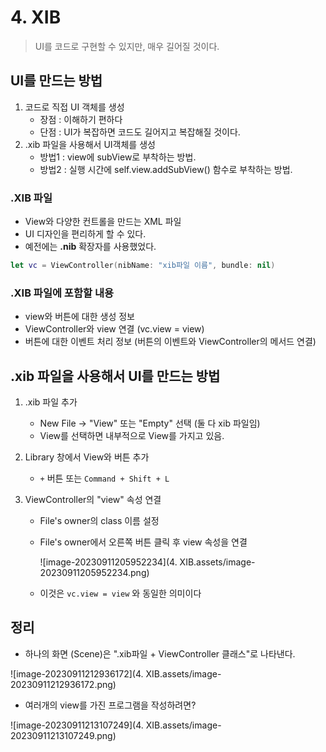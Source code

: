 # 4. XIB

> UI를 코드로 구현할 수 있지만, 매우 길어질 것이다.

## UI를 만드는 방법

1. 코드로 직접 UI 객체를 생성
   - 장점 : 이해하기 편하다
   - 단점 : UI가 복잡하면 코드도 길어지고 복잡해질 것이다.
2. .xib 파일을 사용해서 UI객체를 생성
   - 방법1 : view에 subView로 부착하는 방법. 
   - 방법2 : 실행 시간에 self.view.addSubView() 함수로 부착하는 방법.

### .XIB 파일

- View와 다양한 컨트롤을 만드는 XML 파일
- UI 디자인을 편리하게 할 수 있다.
- 예전에는 **.nib** 확장자를 사용했었다.

```swift
let vc = ViewController(nibName: "xib파일 이름", bundle: nil)
```

### .XIB 파일에 포함할 내용

- view와 버튼에 대한 생성 정보
- ViewController와 view 연결 (vc.view = view)
- 버튼에 대한 이벤트 처리 정보 (버튼의 이벤트와 ViewController의 메서드 연결)



## .xib 파일을 사용해서 UI를 만드는 방법

1. .xib 파일 추가

   - New File -> "View" 또는 "Empty" 선택 (둘 다 xib 파일임)
   - View를 선택하면 내부적으로 View를 가지고 있음.

2. Library 창에서 View와 버튼 추가

   - `+` 버튼 또는 `Command + Shift + L`

3. ViewController의 "view" 속성 연결

   - File's owner의 class 이름 설정

   - File's owner에서 오른쪽 버튼 클릭 후 view 속성을 연결

     ![image-20230911205952234](4. XIB.assets/image-20230911205952234.png)

   - 이것은 `vc.view = view` 와 동일한 의미이다



## 정리

- 하나의 화면 (Scene)은 ".xib파일 + ViewController 클래스"로 나타낸다.

![image-20230911212936172](4. XIB.assets/image-20230911212936172.png)

- 여러개의 view를 가진 프로그램을 작성하려면?

![image-20230911213107249](4. XIB.assets/image-20230911213107249.png)
